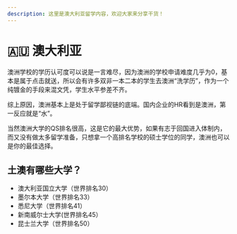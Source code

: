 ```yaml
---
description: 这里是澳大利亚留学内容，欢迎大家来分享干货！
---
```


# 🇦🇺 澳大利亚

澳洲学校的学历认可度可以说是一言难尽，因为澳洲的学校申请难度几乎为0，基本是属于点击就送，所以会有许多双非一本二本的学生去澳洲“洗学历”，作为一个纯镀金的手段来混文凭，学生水平参差不齐。

综上原因，澳洲基本上是处于留学鄙视链的底端。国内企业的HR看到是澳洲，第一反应就是“水”。

当然澳洲大学的QS排名很高，这是它的最大优势，如果有志于回国进入体制内，而又没有做太多留学准备，只想拿一个高排名学校的硕士学位的同学，澳洲也可以是你的最佳选择。

## 土澳有哪些大学？

* 澳大利亚国立大学（世界排名30）
* 墨尔本大学（世界排名33）
* 悉尼大学（世界排名41）
* 新南威尔士大学(世界排名45）
* 昆士兰大学（世界排名50）
